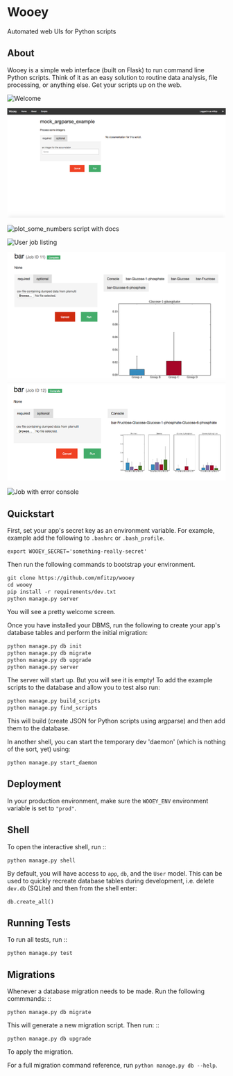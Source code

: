 Wooey
=====

Automated web UIs for Python scripts

## About

Wooey is a simple web interface (built on Flask) to run command line Python scripts. Think of it as an easy solution
to routine data analysis, file processing, or anything else. Get your scripts up on the web.

![Welcome](welcome_to_wooey.png)

![mock_argparse example script](mock_argparse_example.png)

![plot_some_numbers script with docs](plot_some_numbers_with_documentation.png)

![User job listing](user_job_list.png)

![Job with success 1](job_success_1.png)
![Job with success 2](job_success_2.png)

![Job with error console](job_with_error.png)



## Quickstart

First, set your app's secret key as an environment variable. For example, example add the following to ``.bashrc`` or ``.bash_profile``.


    export WOOEY_SECRET='something-really-secret'


Then run the following commands to bootstrap your environment.


    git clone https://github.com/mfitzp/wooey
    cd wooey
    pip install -r requirements/dev.txt
    python manage.py server

You will see a pretty welcome screen.

Once you have installed your DBMS, run the following to create your app's database tables and perform the initial migration:

    python manage.py db init
    python manage.py db migrate
    python manage.py db upgrade
    python manage.py server

The server will start up. But you will see it is empty! To add the example scripts to the database and allow you to test
also run:

    python manage.py build_scripts
    python manage.py find_scripts

This will build (create JSON for Python scripts using argparse) and then add them to the database.

In another shell, you can start the temporary dev 'daemon' (which is nothing of the sort, yet) using:

    python manage.py start_daemon


Deployment
----------

In your production environment, make sure the ``WOOEY_ENV`` environment variable is set to ``"prod"``.


Shell
-----

To open the interactive shell, run ::

    python manage.py shell

By default, you will have access to ``app``, ``db``, and the ``User`` model. This can be used to quickly recreate database tables
during development, i.e. delete `dev.db` (SQLite) and then from the shell enter:

    db.create_all()


Running Tests
-------------

To run all tests, run ::

    python manage.py test


Migrations
----------

Whenever a database migration needs to be made. Run the following commmands:
::

    python manage.py db migrate

This will generate a new migration script. Then run:
::

    python manage.py db upgrade

To apply the migration.

For a full migration command reference, run ``python manage.py db --help``.
